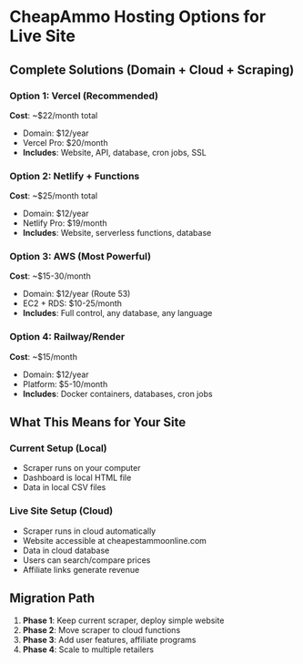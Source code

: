 # CheapAmmo Hosting Options for Live Site

## Complete Solutions (Domain + Cloud + Scraping)

### Option 1: Vercel (Recommended)
**Cost**: ~$22/month total
- Domain: $12/year
- Vercel Pro: $20/month
- **Includes**: Website, API, database, cron jobs, SSL

### Option 2: Netlify + Functions
**Cost**: ~$25/month total  
- Domain: $12/year
- Netlify Pro: $19/month
- **Includes**: Website, serverless functions, database

### Option 3: AWS (Most Powerful)
**Cost**: ~$15-30/month
- Domain: $12/year (Route 53)
- EC2 + RDS: $10-25/month
- **Includes**: Full control, any database, any language

### Option 4: Railway/Render
**Cost**: ~$15/month
- Domain: $12/year
- Platform: $5-10/month
- **Includes**: Docker containers, databases, cron jobs

## What This Means for Your Site

### Current Setup (Local)
- Scraper runs on your computer
- Dashboard is local HTML file
- Data in local CSV files

### Live Site Setup (Cloud)
- Scraper runs in cloud automatically
- Website accessible at cheapestammoonline.com
- Data in cloud database
- Users can search/compare prices
- Affiliate links generate revenue

## Migration Path
1. **Phase 1**: Keep current scraper, deploy simple website
2. **Phase 2**: Move scraper to cloud functions
3. **Phase 3**: Add user features, affiliate programs
4. **Phase 4**: Scale to multiple retailers 
